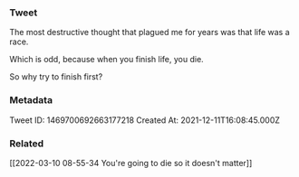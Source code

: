 ### Tweet
The most destructive thought that plagued me for years was that life was a race. 

Which is odd, because when you finish life, you die. 

So why try to finish first?

### Metadata
Tweet ID: 1469700692663177218
Created At: 2021-12-11T16:08:45.000Z

### Related
[[2022-03-10 08-55-34 You're going to die so it doesn't matter]]

